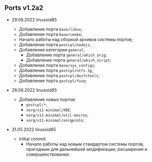 ## Ports v1.2a2

- 29.06.2022 linuxoid85
    - Добавление порта `base/libuv`;
    - Добавление порта `base/cmake`;
    - Начало работы над сборкой архивов системы портов;
    - Добавление порта `postcpl/nodejs`;
    - Добавление категории `general`;
        - Добавление порта `general/which_orig`;
        - Добавление порта `general/which_script`;
    - Добавление порта `base/sys_configs`;
    - Добавление порта `postcpl/ntfs-3g`;
    - Добавление порта `postcpl/dosfstools`;
    - Добавление порта `postcpl/fuse`;

- 28.06.2022 linuxoid85
    - Добавление новых портов:
        - `postcpl/*`;
        - `xorg/x11-minimal/XBE`;
        - `xorg/x11-minimal/util-macros`;
        - `xorg/x11-minimal/xorgproto`;

- 31.05.2022 linuxoid85
    - Initial commit
        - Начало работы над новым стандартом системы портов, пригодным для дальнейшей модификации, расширения и совершенствования.
